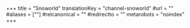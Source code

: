 +++
title = "Snoworld"
translationKey = "channel-snoworld"
#url = ""
#aliases = [""]
#relcanonical = ""
#redirectto = ""
metarobots = "noindex"
+++
